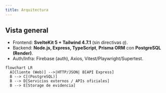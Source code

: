 ```yaml
---
title: Arquitectura
---
```


## Vista general
- Frontend: **SvelteKit 5 + Tailwind 4.7.1** (sin directivas `@`).
- Backend: **Node.js, Express, TypeScript**, **Prisma ORM** con **PostgreSQL (Render)**.
- Auth/Infra: Firebase (auth), Axios, Vitest/Playwright/Supertest.

```mermaid
flowchart LR
  A[Cliente (Web)] -->|HTTP/JSON| B[API Express]
  B --> C[(PostgreSQL)]
  B --> D[Servicios externos / APIs oficiales]
  B --> E[Storage de evidencia]
